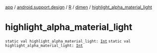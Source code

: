 [app](../../../index.md) / [android.support.design](../../index.md) / [R](../index.md) / [dimen](index.md) / [highlight_alpha_material_light](.)

# highlight_alpha_material_light

`static val highlight_alpha_material_light: `[`Int`](https://kotlinlang.org/api/latest/jvm/stdlib/kotlin/-int/index.html)
`static val highlight_alpha_material_light: `[`Int`](https://kotlinlang.org/api/latest/jvm/stdlib/kotlin/-int/index.html)